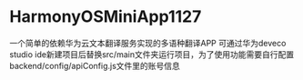 # HarmonyOSMiniApp1127
一个简单的依赖华为云文本翻译服务实现的多语种翻译APP
可通过华为deveco studio ide新建项目后替换src/main文件夹运行项目，为了使用功能需要自行配置backend/config/apiConfig.js文件里的账号信息
